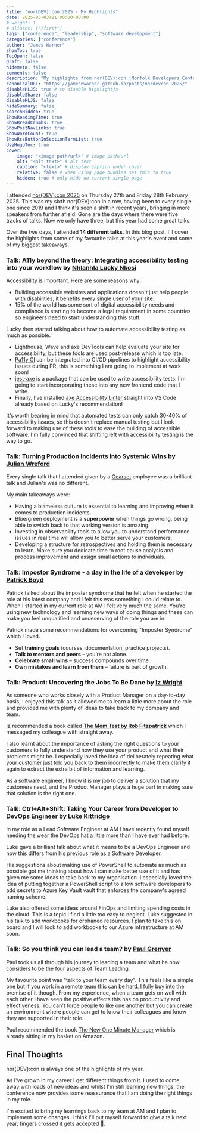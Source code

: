 ```yaml
---
title: "nor(DEV):con 2025 - My Highlights"
date: 2025-03-03T21:00:00+00:00
# weight: 1
# aliases: ["/first"]
tags: ["conference", "leadership", "software development"]
categories: ["conference"]
author: "James Warner"
showToc: true
TocOpen: false
draft: false
hidemeta: false
comments: false
description: "My highlights from nor(DEV):con (Norfolk Developers Conference) 2025."
canonicalURL: "https://jamesnwarner.github.io/posts/nordevcon-2025/"
disableHLJS: true # to disable highlightjs
disableShare: false
disableHLJS: false
hideSummary: false
searchHidden: true
ShowReadingTime: true
ShowBreadCrumbs: true
ShowPostNavLinks: true
ShowWordCount: true
ShowRssButtonInSectionTermList: true
UseHugoToc: true
cover:
    image: "<image path/url>" # image path/url
    alt: "<alt text>" # alt text
    caption: "<text>" # display caption under cover
    relative: false # when using page bundles set this to true
    hidden: true # only hide on current single page
---
```


I attended [nor(DEV):con 2025](https://nordevcon.com) on Thursday 27th and Friday 28th February 2025. This was my sixth nor(DEV):con in a row, having been to every single one since 2019 and I think it's seen a shift in recent years, bringing in more speakers from further afield. Gone are the days where there were five tracks of talks. Now we only have three, but this year had some great talks.

Over the twe days, I attended **14 different talks**. In this blog post, I'll cover the highlights from some of my favourite talks at this year's event and some of my biggest takeaways.

### Talk: A11y beyond the theory: Integrating accessibility testing into your workflow by [Nhlanhla Lucky Nkosi](https://www.linkedin.com/in/lucky-nkosi)

Accessibility is important. Here are some reasons why:
- Building accessible websites and applications doesn't just help people with disabilities, it benefits every single user of your site.
- 15% of the world has some sort of digital accessibility needs and compliance is starting to become a legal requirement in some countries so engineers need to start understanding this stuff.

Lucky then started talking about how to automate accessibility testing as much as possible.
- Lighthouse, Wave and axe DevTools can help evaluate your site for accessibility, but these tools are used post-release which is too late.
- [Pa11y CI](https://github.com/pa11y/pa11y-ci) can be integrated into CI/CD pipelines to highlight accessibility issues during PR, this is something I am going to implement at work soon!
- [jest-axe](https://www.npmjs.com/package/jest-axe) is a package that can be used to write accessibility tests. I'm going to start incorporating these into any new frontend code that I write.
- Finally, I've installed [axe Accessibility Linter](https://marketplace.visualstudio.com/items?itemName=deque-systems.vscode-axe-linter) straight into VS Code already based on Lucky's recommendation!

It's worth bearing in mind that automated tests can only catch 30-40% of accessibility issues, so this doesn't replace manual testing but I look forward to making use of these tools to ease the building of accessible software. I'm fully convinced that shifting left with accessibility testing is the way to go.

### Talk: Turning Production Incidents into Systemic Wins by [Julian Wreford](https://www.linkedin.com/in/julian-wreford/)

Every single talk that I attended given by a [Gearset](https://gearset.com/) employee was a brilliant talk and Julian's was no different.

My main takeaways were:
- Having a blameless culture is essential to learning and improving when it comes to production incidents.
- Blue/green deployment is a **superpower** when things go wrong, being able to switch back to that working version is amazing.
- Investing in observability tools to allow you to understand performance issues in real time will allow you to better serve your customers.
- Developing a structure for retrospectives and holding them is necessary to learn. Make sure you dedicate time to root cause analysis and process improvement and assign small actions to individuals.


### Talk: Impostor Syndrome - a day in the life of a developer by [Patrick Boyd](https://www.linkedin.com/in/paddy-boyd/)
Patrick talked about the imposter syndrome that he felt when he started the role at his latest company and I felt this was something I could relate to. When I started in my current role at AM I felt very much the same. You're using new technology and learning new ways of doing things and these can make you feel unqualified and undeserving of the role you are in.

Patrick made some recommendations for overcoming "Imposter Syndrome" which I loved.
- Set **training goals** (courses, documentation, practice projects).
- **Talk to mentors and peers** – you’re not alone.
- **Celebrate small wins** – success compounds over time.
- **Own mistakes and learn from them** – failure is part of growth.


### Talk: Product: Uncovering the Jobs To Be Done by [Iz Wright](https://www.linkedin.com/in/isobel-wright/)
As someone who works closely with a Product Manager on a day-to-day basis, I enjoyed this talk as it allowed me to learn a little more about the role and provided me with plenty of ideas to take back to my company and team.

Iz recommended a book called **[The Mom Test by Rob Fitzpatrick](https://www.momtestbook.com/)** which I messaged my colleague with straight away.

I also learnt about the importance of asking the right questions to your customers to fully understand how they use your product and what their problems might be. I especially loved the idea of deliberately repeating what your customer just told you back to them incorrectly to make them clarify it again to extract the extra bit of information and learning.

As a software engineer, I know it is my job to deliver a solution that my customers need, and the Product Manager plays a huge part in making sure that solution is the right one.


### Talk: Ctrl+Alt+Shift: Taking Your Career from Developer to DevOps Engineer by [Luke Kittridge](https://www.linkedin.com/in/lukekittridge/)
In my role as a Lead Software Engineer at AM I have recently found myself needing the wear the DevOps hat a little more than I have ever had before.

Luke gave a brilliant talk about what it means to be a DevOps Engineer and how this differs from his previous role as a Software Developer.

His suggestions about making use of PowerShell to automate as much as possible got me thinking about how I can make better use of it and has given me some ideas to take back to my organisation. I especially loved the idea of putting together a PowerShell script to allow software developers to add secrets to Azure Key Vault vault that enforces the company's agreed naming scheme.

Luke also offered some ideas around FinOps and limiting spending costs in the cloud. This is a topic I find a little too easy to neglect. Luke suggested in his talk to add workbooks for orphaned resources. I plan to take this on board and I will look to add workbooks to our Azure infrastructure at AM soon.

### Talk: So you think you can lead a team? by [Paul Grenyer](https://www.linkedin.com/in/pgrenyer/)
Paul took us all through his journey to leading a team and what he now considers to be the four aspects of Team Leading.

My favourite point was "talk to your team every day". This feels like a simple one but if you work in a remote team this can be hard. I fully buy into the premise of it though. From my experience, when a team gets on well with each other I have seen the positive effects this has on productivity and effectiveness. You can't force people to like one another but you can create an environment where people can get to know their colleagues and know they are supported in their role.

Paul recommended the book [The New One Minute Manager](https://www.amazon.co.uk/ONE-MINUTE-MANAGER-NEW-ONE_PB-best-selling/dp/0008128049) which is already sitting in my basket on Amazon.

## Final Thoughts
nor(DEV):con is always one of the highlights of my year. 

As I've grown in my career I get different things from it. I used to come away with loads of new ideas and whilst I'm still learning new things, the conference now provides some reassurance that I am doing the right things in my role.

I'm excited to bring my learnings back to my team at AM and I plan to implement some changes. I think I'll put myself forward to give a talk next year, fingers crossed it gets accepted 🤞.